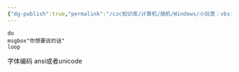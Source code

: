 ```yaml
---
{"dg-publish":true,"permalink":"/czc知识库/计算机/搞机/Windows/小玩意：vbs关不掉的窗口/","dgPassFrontmatter":true,"created":"2024-06-18T17:45:20.156+08:00","updated":"2024-12-08T12:34:12.983+08:00"}
---
```



```
do
msgbox"你想要说的话"
loop
```
字体编码 ansi或者unicode
